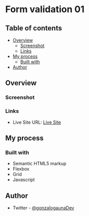 # Form validation 01
## Table of contents

- [Overview](#overview)
  - [Screenshot](#screenshot)
  - [Links](#links)
- [My process](#my-process)
  - [Built with](#built-with)
- [Author](#author)

## Overview


### Screenshot

<!-- ![](./images/screenshot-1.png) -->

### Links

- Live Site URL: [Live Site](https://gonzalo-gauna-dating-manager.netlify.app/)

## My process

### Built with

- Semantic HTML5 markup
- Flexbox
- Grid
- Javascript

## Author

- Twitter - [@gonzalogaunaDev](https://twitter.com/gonzalogaunaDev)
